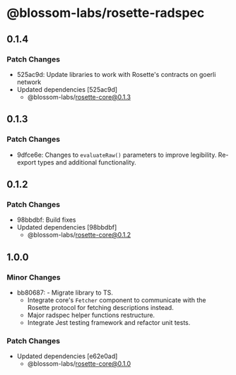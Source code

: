 # @blossom-labs/rosette-radspec

## 0.1.4

### Patch Changes

- 525ac9d: Update libraries to work with Rosette's contracts on goerli network
- Updated dependencies [525ac9d]
  - @blossom-labs/rosette-core@0.1.3

## 0.1.3

### Patch Changes

- 9dfce6e: Changes to `evaluateRaw()` parameters to improve legibility.
  Re-export types and additional functionality.

## 0.1.2

### Patch Changes

- 98bbdbf: Build fixes
- Updated dependencies [98bbdbf]
  - @blossom-labs/rosette-core@0.1.2

## 1.0.0

### Minor Changes

- bb80687: - Migrate library to TS.
  - Integrate core's `Fetcher` component to communicate with the Rosette protocol for fetching descriptions instead.
  - Major radspec helper functions restructure.
  - Integrate Jest testing framework and refactor unit tests.

### Patch Changes

- Updated dependencies [e62e0ad]
  - @blossom-labs/rosette-core@0.1.0
